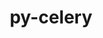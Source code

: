 ---
title: "py-celery"
layout: cache
categories: [package, develop]
meta: {"versions": ["5.0.0"], "compilers": ["gcc@=7.5.0"], "oss": ["ubuntu18.04"], "platforms": ["linux"], "targets": ["x86_64", "x86_64_v3"], "stacks": ["radiuss", "root"], "num_specs": 43, "num_specs_by_stack": {"root": 43, "radiuss": 43}}
spec_details: [{"hash": "npxd4at7rcmdbk6eloxxssh2uiudvz2c", "compiler": "gcc@=7.5.0", "versions": ["5.0.0"], "os": "ubuntu18.04", "platform": "linux", "target": "x86_64", "variants": ["build_system=python_pip", "+redis", "+sqlalchemy"], "stacks": ["root", "radiuss"], "size": "-", "tarball": "https://binaries.spack.io/develop/build_cache/linux-ubuntu18.04-x86_64/gcc-7.5.0/py-celery-5.0.0/linux-ubuntu18.04-x86_64-gcc-7.5.0-py-celery-5.0.0-npxd4at7rcmdbk6eloxxssh2uiudvz2c.spack"}, {"hash": "l4eq5lu5ensju7xy3m5xbsgaljtgxdde", "compiler": "gcc@=7.5.0", "versions": ["5.0.0"], "os": "ubuntu18.04", "platform": "linux", "target": "x86_64", "variants": ["+redis", "+sqlalchemy"], "stacks": ["root", "radiuss"], "size": "-", "tarball": "https://binaries.spack.io/develop/build_cache/linux-ubuntu18.04-x86_64/gcc-7.5.0/py-celery-5.0.0/linux-ubuntu18.04-x86_64-gcc-7.5.0-py-celery-5.0.0-l4eq5lu5ensju7xy3m5xbsgaljtgxdde.spack"}, {"hash": "3uo62r3yyclp747c2sevcdnzig74fo7x", "compiler": "gcc@=7.5.0", "versions": ["5.0.0"], "os": "ubuntu18.04", "platform": "linux", "target": "x86_64", "variants": ["+redis", "+sqlalchemy"], "stacks": ["root", "radiuss"], "size": "-", "tarball": "https://binaries.spack.io/develop/build_cache/linux-ubuntu18.04-x86_64/gcc-7.5.0/py-celery-5.0.0/linux-ubuntu18.04-x86_64-gcc-7.5.0-py-celery-5.0.0-3uo62r3yyclp747c2sevcdnzig74fo7x.spack"}, {"hash": "lwarocwtwdp4d2lxzscsijng3prx7267", "compiler": "gcc@=7.5.0", "versions": ["5.0.0"], "os": "ubuntu18.04", "platform": "linux", "target": "x86_64", "variants": ["+redis", "+sqlalchemy"], "stacks": ["root", "radiuss"], "size": "-", "tarball": "https://binaries.spack.io/develop/build_cache/linux-ubuntu18.04-x86_64/gcc-7.5.0/py-celery-5.0.0/linux-ubuntu18.04-x86_64-gcc-7.5.0-py-celery-5.0.0-lwarocwtwdp4d2lxzscsijng3prx7267.spack"}, {"hash": "mbzvdl4ekwh7yusgsa4qofrty2cmmx4v", "compiler": "gcc@=7.5.0", "versions": ["5.0.0"], "os": "ubuntu18.04", "platform": "linux", "target": "x86_64", "variants": ["+redis", "+sqlalchemy"], "stacks": ["root", "radiuss"], "size": "-", "tarball": "https://binaries.spack.io/develop/build_cache/linux-ubuntu18.04-x86_64/gcc-7.5.0/py-celery-5.0.0/linux-ubuntu18.04-x86_64-gcc-7.5.0-py-celery-5.0.0-mbzvdl4ekwh7yusgsa4qofrty2cmmx4v.spack"}, {"hash": "qrwhznlp6spcxhmd56e7cxdxprzwqbdc", "compiler": "gcc@=7.5.0", "versions": ["5.0.0"], "os": "ubuntu18.04", "platform": "linux", "target": "x86_64", "variants": ["+redis", "+sqlalchemy"], "stacks": ["root", "radiuss"], "size": "-", "tarball": "https://binaries.spack.io/develop/build_cache/linux-ubuntu18.04-x86_64/gcc-7.5.0/py-celery-5.0.0/linux-ubuntu18.04-x86_64-gcc-7.5.0-py-celery-5.0.0-qrwhznlp6spcxhmd56e7cxdxprzwqbdc.spack"}, {"hash": "24ccnlryrkvmy5e7kcvealuxpyfqvddw", "compiler": "gcc@=7.5.0", "versions": ["5.0.0"], "os": "ubuntu18.04", "platform": "linux", "target": "x86_64", "variants": ["+redis", "+sqlalchemy"], "stacks": ["root", "radiuss"], "size": "-", "tarball": "https://binaries.spack.io/develop/build_cache/linux-ubuntu18.04-x86_64/gcc-7.5.0/py-celery-5.0.0/linux-ubuntu18.04-x86_64-gcc-7.5.0-py-celery-5.0.0-24ccnlryrkvmy5e7kcvealuxpyfqvddw.spack"}, {"hash": "cghxzwq4pu25stbq6nab5ogytskr5o5n", "compiler": "gcc@=7.5.0", "versions": ["5.0.0"], "os": "ubuntu18.04", "platform": "linux", "target": "x86_64", "variants": ["+redis", "+sqlalchemy"], "stacks": ["root", "radiuss"], "size": "-", "tarball": "https://binaries.spack.io/develop/build_cache/linux-ubuntu18.04-x86_64/gcc-7.5.0/py-celery-5.0.0/linux-ubuntu18.04-x86_64-gcc-7.5.0-py-celery-5.0.0-cghxzwq4pu25stbq6nab5ogytskr5o5n.spack"}, {"hash": "h5deeoxqsjjaosri53ynqg7ok6vzpvpo", "compiler": "gcc@=7.5.0", "versions": ["5.0.0"], "os": "ubuntu18.04", "platform": "linux", "target": "x86_64", "variants": ["+redis", "+sqlalchemy"], "stacks": ["root", "radiuss"], "size": "-", "tarball": "https://binaries.spack.io/develop/build_cache/linux-ubuntu18.04-x86_64/gcc-7.5.0/py-celery-5.0.0/linux-ubuntu18.04-x86_64-gcc-7.5.0-py-celery-5.0.0-h5deeoxqsjjaosri53ynqg7ok6vzpvpo.spack"}, {"hash": "cf3y5n5n7x7y7tz35efuwf6wtiv5wb2m", "compiler": "gcc@=7.5.0", "versions": ["5.0.0"], "os": "ubuntu18.04", "platform": "linux", "target": "x86_64", "variants": ["+redis", "+sqlalchemy"], "stacks": ["root", "radiuss"], "size": "-", "tarball": "https://binaries.spack.io/develop/build_cache/linux-ubuntu18.04-x86_64/gcc-7.5.0/py-celery-5.0.0/linux-ubuntu18.04-x86_64-gcc-7.5.0-py-celery-5.0.0-cf3y5n5n7x7y7tz35efuwf6wtiv5wb2m.spack"}, {"hash": "cm4n6vyzv6h5jzbsbzl36f7uwuapdcpt", "compiler": "gcc@=7.5.0", "versions": ["5.0.0"], "os": "ubuntu18.04", "platform": "linux", "target": "x86_64", "variants": ["+redis", "+sqlalchemy"], "stacks": ["root", "radiuss"], "size": "-", "tarball": "https://binaries.spack.io/develop/build_cache/linux-ubuntu18.04-x86_64/gcc-7.5.0/py-celery-5.0.0/linux-ubuntu18.04-x86_64-gcc-7.5.0-py-celery-5.0.0-cm4n6vyzv6h5jzbsbzl36f7uwuapdcpt.spack"}, {"hash": "lewtizak7qbwqh3ei3camafjzafep6qc", "compiler": "gcc@=7.5.0", "versions": ["5.0.0"], "os": "ubuntu18.04", "platform": "linux", "target": "x86_64", "variants": ["+redis", "+sqlalchemy"], "stacks": ["root", "radiuss"], "size": "-", "tarball": "https://binaries.spack.io/develop/build_cache/linux-ubuntu18.04-x86_64/gcc-7.5.0/py-celery-5.0.0/linux-ubuntu18.04-x86_64-gcc-7.5.0-py-celery-5.0.0-lewtizak7qbwqh3ei3camafjzafep6qc.spack"}, {"hash": "32m5ghmnz2idbj2q7lk3z2x2yjezugz5", "compiler": "gcc@=7.5.0", "versions": ["5.0.0"], "os": "ubuntu18.04", "platform": "linux", "target": "x86_64", "variants": ["+redis", "+sqlalchemy"], "stacks": ["root", "radiuss"], "size": "-", "tarball": "https://binaries.spack.io/develop/build_cache/linux-ubuntu18.04-x86_64/gcc-7.5.0/py-celery-5.0.0/linux-ubuntu18.04-x86_64-gcc-7.5.0-py-celery-5.0.0-32m5ghmnz2idbj2q7lk3z2x2yjezugz5.spack"}, {"hash": "6uhbtp4gykaa7qjacwfuw7edcd5lsycy", "compiler": "gcc@=7.5.0", "versions": ["5.0.0"], "os": "ubuntu18.04", "platform": "linux", "target": "x86_64", "variants": ["build_system=python_pip", "+redis", "+sqlalchemy"], "stacks": ["root", "radiuss"], "size": "-", "tarball": "https://binaries.spack.io/develop/build_cache/linux-ubuntu18.04-x86_64/gcc-7.5.0/py-celery-5.0.0/linux-ubuntu18.04-x86_64-gcc-7.5.0-py-celery-5.0.0-6uhbtp4gykaa7qjacwfuw7edcd5lsycy.spack"}, {"hash": "cpiuc3u3c3qgq7m3am7stq4b7scbflsw", "compiler": "gcc@=7.5.0", "versions": ["5.0.0"], "os": "ubuntu18.04", "platform": "linux", "target": "x86_64", "variants": ["+redis", "+sqlalchemy"], "stacks": ["root", "radiuss"], "size": "-", "tarball": "https://binaries.spack.io/develop/build_cache/linux-ubuntu18.04-x86_64/gcc-7.5.0/py-celery-5.0.0/linux-ubuntu18.04-x86_64-gcc-7.5.0-py-celery-5.0.0-cpiuc3u3c3qgq7m3am7stq4b7scbflsw.spack"}, {"hash": "7j2w36tke7yz27fvmg544kskfbnzsrcg", "compiler": "gcc@=7.5.0", "versions": ["5.0.0"], "os": "ubuntu18.04", "platform": "linux", "target": "x86_64", "variants": ["+redis", "+sqlalchemy"], "stacks": ["root", "radiuss"], "size": "-", "tarball": "https://binaries.spack.io/develop/build_cache/linux-ubuntu18.04-x86_64/gcc-7.5.0/py-celery-5.0.0/linux-ubuntu18.04-x86_64-gcc-7.5.0-py-celery-5.0.0-7j2w36tke7yz27fvmg544kskfbnzsrcg.spack"}, {"hash": "a4oor4z6xmxvpyjmchpanwtendyz6cqx", "compiler": "gcc@=7.5.0", "versions": ["5.0.0"], "os": "ubuntu18.04", "platform": "linux", "target": "x86_64", "variants": ["+redis", "+sqlalchemy"], "stacks": ["root", "radiuss"], "size": "-", "tarball": "https://binaries.spack.io/develop/build_cache/linux-ubuntu18.04-x86_64/gcc-7.5.0/py-celery-5.0.0/linux-ubuntu18.04-x86_64-gcc-7.5.0-py-celery-5.0.0-a4oor4z6xmxvpyjmchpanwtendyz6cqx.spack"}, {"hash": "oek472gs2ertswbtfvyzs4rinl45k54a", "compiler": "gcc@=7.5.0", "versions": ["5.0.0"], "os": "ubuntu18.04", "platform": "linux", "target": "x86_64", "variants": ["+redis", "+sqlalchemy"], "stacks": ["root", "radiuss"], "size": "-", "tarball": "https://binaries.spack.io/develop/build_cache/linux-ubuntu18.04-x86_64/gcc-7.5.0/py-celery-5.0.0/linux-ubuntu18.04-x86_64-gcc-7.5.0-py-celery-5.0.0-oek472gs2ertswbtfvyzs4rinl45k54a.spack"}, {"hash": "byw2p2orepwmbfuzulbsi53zggxak45n", "compiler": "gcc@=7.5.0", "versions": ["5.0.0"], "os": "ubuntu18.04", "platform": "linux", "target": "x86_64", "variants": ["+redis", "+sqlalchemy"], "stacks": ["root", "radiuss"], "size": "-", "tarball": "https://binaries.spack.io/develop/build_cache/linux-ubuntu18.04-x86_64/gcc-7.5.0/py-celery-5.0.0/linux-ubuntu18.04-x86_64-gcc-7.5.0-py-celery-5.0.0-byw2p2orepwmbfuzulbsi53zggxak45n.spack"}, {"hash": "ks3pvumd3n2oxnj5jwtxxppwdlj3husj", "compiler": "gcc@=7.5.0", "versions": ["5.0.0"], "os": "ubuntu18.04", "platform": "linux", "target": "x86_64", "variants": ["+redis", "+sqlalchemy"], "stacks": ["root", "radiuss"], "size": "-", "tarball": "https://binaries.spack.io/develop/build_cache/linux-ubuntu18.04-x86_64/gcc-7.5.0/py-celery-5.0.0/linux-ubuntu18.04-x86_64-gcc-7.5.0-py-celery-5.0.0-ks3pvumd3n2oxnj5jwtxxppwdlj3husj.spack"}, {"hash": "clpur75l7a3hl2jix567pseg4qatufri", "compiler": "gcc@=7.5.0", "versions": ["5.0.0"], "os": "ubuntu18.04", "platform": "linux", "target": "x86_64", "variants": ["+redis", "+sqlalchemy"], "stacks": ["root", "radiuss"], "size": "-", "tarball": "https://binaries.spack.io/develop/build_cache/linux-ubuntu18.04-x86_64/gcc-7.5.0/py-celery-5.0.0/linux-ubuntu18.04-x86_64-gcc-7.5.0-py-celery-5.0.0-clpur75l7a3hl2jix567pseg4qatufri.spack"}, {"hash": "pfgwhfbx6pu67bzyxx7sknu2kcupvule", "compiler": "gcc@=7.5.0", "versions": ["5.0.0"], "os": "ubuntu18.04", "platform": "linux", "target": "x86_64", "variants": ["build_system=python_pip", "+redis", "+sqlalchemy"], "stacks": ["root", "radiuss"], "size": "-", "tarball": "https://binaries.spack.io/develop/build_cache/linux-ubuntu18.04-x86_64/gcc-7.5.0/py-celery-5.0.0/linux-ubuntu18.04-x86_64-gcc-7.5.0-py-celery-5.0.0-pfgwhfbx6pu67bzyxx7sknu2kcupvule.spack"}, {"hash": "jbtby7vzcpygzeahxexabsmnlnopfh43", "compiler": "gcc@=7.5.0", "versions": ["5.0.0"], "os": "ubuntu18.04", "platform": "linux", "target": "x86_64", "variants": ["+redis", "+sqlalchemy"], "stacks": ["root", "radiuss"], "size": "-", "tarball": "https://binaries.spack.io/develop/build_cache/linux-ubuntu18.04-x86_64/gcc-7.5.0/py-celery-5.0.0/linux-ubuntu18.04-x86_64-gcc-7.5.0-py-celery-5.0.0-jbtby7vzcpygzeahxexabsmnlnopfh43.spack"}, {"hash": "sbzae74hfntcz2rssrvfdtpnnw6bvo3a", "compiler": "gcc@=7.5.0", "versions": ["5.0.0"], "os": "ubuntu18.04", "platform": "linux", "target": "x86_64", "variants": ["+redis", "+sqlalchemy"], "stacks": ["root", "radiuss"], "size": "-", "tarball": "https://binaries.spack.io/develop/build_cache/linux-ubuntu18.04-x86_64/gcc-7.5.0/py-celery-5.0.0/linux-ubuntu18.04-x86_64-gcc-7.5.0-py-celery-5.0.0-sbzae74hfntcz2rssrvfdtpnnw6bvo3a.spack"}, {"hash": "wyjvdlmfsmpr4c7rd4kxy2zcxt6vt4n2", "compiler": "gcc@=7.5.0", "versions": ["5.0.0"], "os": "ubuntu18.04", "platform": "linux", "target": "x86_64", "variants": ["+redis", "+sqlalchemy"], "stacks": ["root", "radiuss"], "size": "-", "tarball": "https://binaries.spack.io/develop/build_cache/linux-ubuntu18.04-x86_64/gcc-7.5.0/py-celery-5.0.0/linux-ubuntu18.04-x86_64-gcc-7.5.0-py-celery-5.0.0-wyjvdlmfsmpr4c7rd4kxy2zcxt6vt4n2.spack"}, {"hash": "pjc44zvhkqdva6sq4hl23etltxighlov", "compiler": "gcc@=7.5.0", "versions": ["5.0.0"], "os": "ubuntu18.04", "platform": "linux", "target": "x86_64", "variants": ["+redis", "+sqlalchemy"], "stacks": ["root", "radiuss"], "size": "-", "tarball": "https://binaries.spack.io/develop/build_cache/linux-ubuntu18.04-x86_64/gcc-7.5.0/py-celery-5.0.0/linux-ubuntu18.04-x86_64-gcc-7.5.0-py-celery-5.0.0-pjc44zvhkqdva6sq4hl23etltxighlov.spack"}, {"hash": "pd55inztgqbn5ehnv3xp7giyxzlxqyom", "compiler": "gcc@=7.5.0", "versions": ["5.0.0"], "os": "ubuntu18.04", "platform": "linux", "target": "x86_64", "variants": ["+redis", "+sqlalchemy"], "stacks": ["root", "radiuss"], "size": "-", "tarball": "https://binaries.spack.io/develop/build_cache/linux-ubuntu18.04-x86_64/gcc-7.5.0/py-celery-5.0.0/linux-ubuntu18.04-x86_64-gcc-7.5.0-py-celery-5.0.0-pd55inztgqbn5ehnv3xp7giyxzlxqyom.spack"}, {"hash": "s3dv6qlpiz3zyvgfy6tv4iqr5hbqzp4l", "compiler": "gcc@=7.5.0", "versions": ["5.0.0"], "os": "ubuntu18.04", "platform": "linux", "target": "x86_64", "variants": ["+redis", "+sqlalchemy"], "stacks": ["root", "radiuss"], "size": "-", "tarball": "https://binaries.spack.io/develop/build_cache/linux-ubuntu18.04-x86_64/gcc-7.5.0/py-celery-5.0.0/linux-ubuntu18.04-x86_64-gcc-7.5.0-py-celery-5.0.0-s3dv6qlpiz3zyvgfy6tv4iqr5hbqzp4l.spack"}, {"hash": "xehln7tgc24zj77gy7kp7ynvvrmygnhn", "compiler": "gcc@=7.5.0", "versions": ["5.0.0"], "os": "ubuntu18.04", "platform": "linux", "target": "x86_64", "variants": ["+redis", "+sqlalchemy"], "stacks": ["root", "radiuss"], "size": "-", "tarball": "https://binaries.spack.io/develop/build_cache/linux-ubuntu18.04-x86_64/gcc-7.5.0/py-celery-5.0.0/linux-ubuntu18.04-x86_64-gcc-7.5.0-py-celery-5.0.0-xehln7tgc24zj77gy7kp7ynvvrmygnhn.spack"}, {"hash": "xdyt5b5nvaabzpr4dsyqrea4oiyiamw6", "compiler": "gcc@=7.5.0", "versions": ["5.0.0"], "os": "ubuntu18.04", "platform": "linux", "target": "x86_64", "variants": ["+redis", "+sqlalchemy"], "stacks": ["root", "radiuss"], "size": "-", "tarball": "https://binaries.spack.io/develop/build_cache/linux-ubuntu18.04-x86_64/gcc-7.5.0/py-celery-5.0.0/linux-ubuntu18.04-x86_64-gcc-7.5.0-py-celery-5.0.0-xdyt5b5nvaabzpr4dsyqrea4oiyiamw6.spack"}, {"hash": "zopg7dze3h3afzpilvxnweqahaj2s7yj", "compiler": "gcc@=7.5.0", "versions": ["5.0.0"], "os": "ubuntu18.04", "platform": "linux", "target": "x86_64", "variants": ["build_system=python_pip", "+redis", "+sqlalchemy"], "stacks": ["root", "radiuss"], "size": "-", "tarball": "https://binaries.spack.io/develop/build_cache/linux-ubuntu18.04-x86_64/gcc-7.5.0/py-celery-5.0.0/linux-ubuntu18.04-x86_64-gcc-7.5.0-py-celery-5.0.0-zopg7dze3h3afzpilvxnweqahaj2s7yj.spack"}, {"hash": "ypesolqlbb7h7qzdseoxd3mzq4244kuk", "compiler": "gcc@=7.5.0", "versions": ["5.0.0"], "os": "ubuntu18.04", "platform": "linux", "target": "x86_64", "variants": ["build_system=python_pip", "+redis", "+sqlalchemy"], "stacks": ["root", "radiuss"], "size": "-", "tarball": "https://binaries.spack.io/develop/build_cache/linux-ubuntu18.04-x86_64/gcc-7.5.0/py-celery-5.0.0/linux-ubuntu18.04-x86_64-gcc-7.5.0-py-celery-5.0.0-ypesolqlbb7h7qzdseoxd3mzq4244kuk.spack"}, {"hash": "t4uxpxsak6xwp4otfh2zg26zjz3a4ta2", "compiler": "gcc@=7.5.0", "versions": ["5.0.0"], "os": "ubuntu18.04", "platform": "linux", "target": "x86_64", "variants": ["+redis", "+sqlalchemy"], "stacks": ["root", "radiuss"], "size": "-", "tarball": "https://binaries.spack.io/develop/build_cache/linux-ubuntu18.04-x86_64/gcc-7.5.0/py-celery-5.0.0/linux-ubuntu18.04-x86_64-gcc-7.5.0-py-celery-5.0.0-t4uxpxsak6xwp4otfh2zg26zjz3a4ta2.spack"}, {"hash": "zi6eyhyauvkt3fvjqkrm3b67w3o3s45w", "compiler": "gcc@=7.5.0", "versions": ["5.0.0"], "os": "ubuntu18.04", "platform": "linux", "target": "x86_64", "variants": ["+redis", "+sqlalchemy"], "stacks": ["root", "radiuss"], "size": "-", "tarball": "https://binaries.spack.io/develop/build_cache/linux-ubuntu18.04-x86_64/gcc-7.5.0/py-celery-5.0.0/linux-ubuntu18.04-x86_64-gcc-7.5.0-py-celery-5.0.0-zi6eyhyauvkt3fvjqkrm3b67w3o3s45w.spack"}, {"hash": "yc24xjr3vuqnaplj6ypb6uy2exo3flxu", "compiler": "gcc@=7.5.0", "versions": ["5.0.0"], "os": "ubuntu18.04", "platform": "linux", "target": "x86_64", "variants": ["+redis", "+sqlalchemy"], "stacks": ["root", "radiuss"], "size": "-", "tarball": "https://binaries.spack.io/develop/build_cache/linux-ubuntu18.04-x86_64/gcc-7.5.0/py-celery-5.0.0/linux-ubuntu18.04-x86_64-gcc-7.5.0-py-celery-5.0.0-yc24xjr3vuqnaplj6ypb6uy2exo3flxu.spack"}, {"hash": "x4kftjlj4hmrlrkxfcosn22a4jdfbejy", "compiler": "gcc@=7.5.0", "versions": ["5.0.0"], "os": "ubuntu18.04", "platform": "linux", "target": "x86_64", "variants": ["+redis", "+sqlalchemy"], "stacks": ["root", "radiuss"], "size": "-", "tarball": "https://binaries.spack.io/develop/build_cache/linux-ubuntu18.04-x86_64/gcc-7.5.0/py-celery-5.0.0/linux-ubuntu18.04-x86_64-gcc-7.5.0-py-celery-5.0.0-x4kftjlj4hmrlrkxfcosn22a4jdfbejy.spack"}, {"hash": "rnuixfnjdeznfqgq27rip7ee42qgrzs6", "compiler": "gcc@=7.5.0", "versions": ["5.0.0"], "os": "ubuntu18.04", "platform": "linux", "target": "x86_64_v3", "variants": ["build_system=python_pip", "+redis", "+sqlalchemy"], "stacks": ["root", "radiuss"], "size": "-", "tarball": "https://binaries.spack.io/develop/build_cache/linux-ubuntu18.04-x86_64_v3/gcc-7.5.0/py-celery-5.0.0/linux-ubuntu18.04-x86_64_v3-gcc-7.5.0-py-celery-5.0.0-rnuixfnjdeznfqgq27rip7ee42qgrzs6.spack"}, {"hash": "nt2t5yx26hx4wznehpm3wf7zdmc5rq3k", "compiler": "gcc@=7.5.0", "versions": ["5.0.0"], "os": "ubuntu18.04", "platform": "linux", "target": "x86_64_v3", "variants": ["build_system=python_pip", "+redis", "+sqlalchemy"], "stacks": ["root", "radiuss"], "size": "-", "tarball": "https://binaries.spack.io/develop/build_cache/linux-ubuntu18.04-x86_64_v3/gcc-7.5.0/py-celery-5.0.0/linux-ubuntu18.04-x86_64_v3-gcc-7.5.0-py-celery-5.0.0-nt2t5yx26hx4wznehpm3wf7zdmc5rq3k.spack"}, {"hash": "2sz4h2jguxg6jcwtpwyepyky7uearkon", "compiler": "gcc@=7.5.0", "versions": ["5.0.0"], "os": "ubuntu18.04", "platform": "linux", "target": "x86_64_v3", "variants": ["build_system=python_pip", "+redis", "+sqlalchemy"], "stacks": ["root", "radiuss"], "size": "-", "tarball": "https://binaries.spack.io/develop/build_cache/linux-ubuntu18.04-x86_64_v3/gcc-7.5.0/py-celery-5.0.0/linux-ubuntu18.04-x86_64_v3-gcc-7.5.0-py-celery-5.0.0-2sz4h2jguxg6jcwtpwyepyky7uearkon.spack"}, {"hash": "4vti2hiw7kt2vdbolanjy5pltysbmclr", "compiler": "gcc@=7.5.0", "versions": ["5.0.0"], "os": "ubuntu18.04", "platform": "linux", "target": "x86_64_v3", "variants": ["build_system=python_pip", "+redis", "+sqlalchemy"], "stacks": ["root", "radiuss"], "size": "-", "tarball": "https://binaries.spack.io/develop/build_cache/linux-ubuntu18.04-x86_64_v3/gcc-7.5.0/py-celery-5.0.0/linux-ubuntu18.04-x86_64_v3-gcc-7.5.0-py-celery-5.0.0-4vti2hiw7kt2vdbolanjy5pltysbmclr.spack"}, {"hash": "b3er7dcnpxgsx36ymk6uhlpezv2oqcw2", "compiler": "gcc@=7.5.0", "versions": ["5.0.0"], "os": "ubuntu18.04", "platform": "linux", "target": "x86_64_v3", "variants": ["build_system=python_pip", "+redis", "+sqlalchemy"], "stacks": ["root", "radiuss"], "size": "-", "tarball": "https://binaries.spack.io/develop/build_cache/linux-ubuntu18.04-x86_64_v3/gcc-7.5.0/py-celery-5.0.0/linux-ubuntu18.04-x86_64_v3-gcc-7.5.0-py-celery-5.0.0-b3er7dcnpxgsx36ymk6uhlpezv2oqcw2.spack"}, {"hash": "efcwrdtcs5i4std6jv6jp6wv2pciodid", "compiler": "gcc@=7.5.0", "versions": ["5.0.0"], "os": "ubuntu18.04", "platform": "linux", "target": "x86_64_v3", "variants": ["build_system=python_pip", "+redis", "+sqlalchemy"], "stacks": ["root", "radiuss"], "size": "-", "tarball": "https://binaries.spack.io/develop/build_cache/linux-ubuntu18.04-x86_64_v3/gcc-7.5.0/py-celery-5.0.0/linux-ubuntu18.04-x86_64_v3-gcc-7.5.0-py-celery-5.0.0-efcwrdtcs5i4std6jv6jp6wv2pciodid.spack"}, {"hash": "smobptfbgwuj3yhqwoihf5cuestqjata", "compiler": "gcc@=7.5.0", "versions": ["5.0.0"], "os": "ubuntu18.04", "platform": "linux", "target": "x86_64_v3", "variants": ["build_system=python_pip", "+redis", "+sqlalchemy"], "stacks": ["root", "radiuss"], "size": "-", "tarball": "https://binaries.spack.io/develop/build_cache/linux-ubuntu18.04-x86_64_v3/gcc-7.5.0/py-celery-5.0.0/linux-ubuntu18.04-x86_64_v3-gcc-7.5.0-py-celery-5.0.0-smobptfbgwuj3yhqwoihf5cuestqjata.spack"}]
---